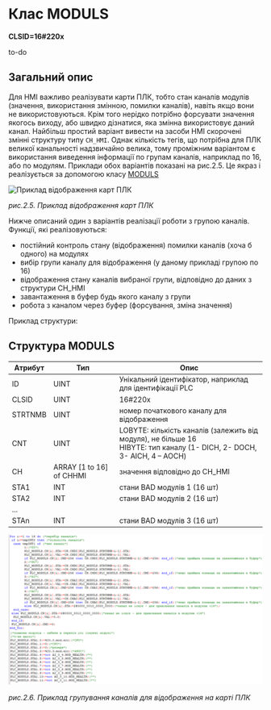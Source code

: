 # Клас MODULS

**CLSID=16#220x**

to-do

## Загальний опис

Для HMI важливо реалізувати карти ПЛК, тобто стан каналів модулів (значення, використання змінною, помилки каналів), навіть якщо вони не використовуються. Крім того нерідко потрібно форсувати значення якогось виходу, або швидко дізнатися, яка змінна використовує даний канал. Найбільш простий варіант вивести на засоби HMI скорочені змінні структуру типу `CH_HMI`. Однак кількість тегів, що потрібна для ПЛК великої канальності надзвичайно велика, тому проміжним варіантом є використання виведення інформації по групам каналів, наприклад по 16, або по модулям. Приклади обох варіантів показані на рис.2.5.  Це якраз і реалізується за допомогою класу  [MODULS](2_moduls.md)

![Приклад відображення карт ПЛК](G:\san\PLCFramework\GitVer\cm\media\2_5.png)

_рис.2.5. Приклад відображення карт ПЛК_

Нижче описаний один з варіантів реалізації роботи з групою каналів. Функції, які реалізовуються:
- постійний контроль стану (відображення) помилки каналів (хоча б одного) на модулях
- вибір групи каналу для відображення (у даному прикладі групою по 16)
-  відображення стану каналів вибраної групи, відповідно до даних з структури CH_HMI
-  завантаження в буфер будь якого каналу з групи
-  робота з каналом через буфер (форсування, зміна значення)

Приклад структури:
## Структура MODULS
| Атрибут | Тип                        | Опис                                                         |
| ------- | -------------------------- | ------------------------------------------------------------ |
| ID      | UINT                       | Унікальний ідентифікатор, наприклад для ідентифікації PLC    |
| CLSID   | UINT                       | 16#220x                                                      |
| STRTNMB | UINT                       | номер початкового каналу для відображення                    |
| CNT     | UINT                       | LOBYTE: кількість каналів (залежить від модуля), не більше 16  <br/>HIBYTE: тип каналу (1- DICH, 2- DOCH, 3- AICH, 4 – AOCH) |
| CH      | ARRAY \[1 to 16\] of CHHMI | значення відповідно до CH\_HMI                               |
| STA1    | INT                        | стани BAD модулів 1 (16 шт)                                  |
| STA2    | INT                        | стани BAD модулів 2 (16 шт)                                  |
| ...     |                            |                                                              |
| STAn    | INT                        | стани BAD модулів 3 (16 шт)                                  |

![Приклад групування каналів для відображення на карті ПЛК](media/2_6.png)

_рис.2.6. Приклад групування каналів для відображення на карті ПЛК_


